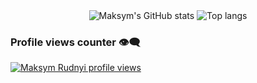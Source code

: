 <div align="center">
<img alt="Maksym's GitHub stats" src="https://github-readme-stats.vercel.app/api?username=pedramvdl31&show_icons=true&theme=transparent"/>
<img alt="Top langs" src="https://github-readme-stats.vercel.app/api/top-langs/?username=pedramvdl31&layout=compact&&langs_count=8"/>
</div>


### Profile views counter 👁️‍🗨️
[![Maksym Rudnyi profile views](https://u8views.com/api/v1/github/profiles/7869344/views/day-week-month-total-count.svg)](https://u8views.com/github/pedramvdl31)


